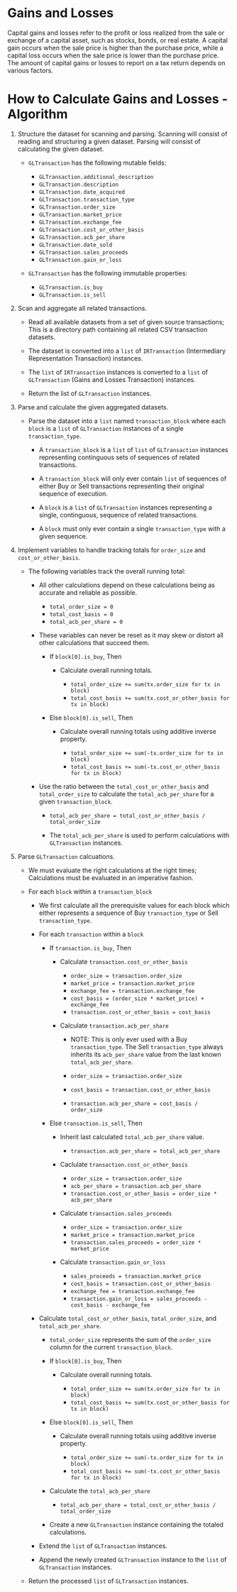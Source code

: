 # Gains and Losses

Capital gains and losses refer to the profit or loss realized from the sale or exchange of a capital asset, such as stocks, bonds, or real estate. A capital gain occurs when the sale price is higher than the purchase price, while a capital loss occurs when the sale price is lower than the purchase price. The amount of capital gains or losses to report on a tax return depends on various factors.

# How to Calculate Gains and Losses - Algorithm

1. Structure the dataset for scanning and parsing. Scanning will consist of reading and structuring a given dataset. Parsing will consist of calculating the given dataset.

    - `GLTransaction` has the following mutable fields:

        - `GLTransaction.additional_description`
        - `GLTransaction.description`
        - `GLTransaction.date_acquired`
        - `GLTransaction.transaction_type`
        - `GLTransaction.order_size`
        - `GLTransaction.market_price`
        - `GLTransaction.exchange_fee`
        - `GLTransaction.cost_or_other_basis`
        - `GLTransaction.acb_per_share`
        - `GLTransaction.date_sold`
        - `GLTransaction.sales_proceeds`
        - `GLTransaction.gain_or_loss`

    - `GLTransaction` has the following immutable properties:

        - `GLTransaction.is_buy`
        - `GLTransaction.is_sell`

2. Scan and aggregate all related transactions.

    - Read all available datasets from a set of given source transactions; This is a directory path containing all related CSV transaction datasets.

    - The dataset is converted into a `list` of `IRTransaction` (Intermediary Representation Transaction) instances.

    - The `list` of `IRTransaction` instances is converted to a `list` of `GLTransaction` (Gains and Losses Transaction) instances.

    - Return the list of `GLTransaction` instances.

3. Parse and calculate the given aggregated datasets.

    - Parse the dataset into a `list` named `transaction_block` where each `block` is a `list` of `GLTransaction` instances of a single `transaction_type`.

        - A `transaction_block` is a `list` of `list` of `GLTransaction` instances representing continguous sets of sequences of related transactions.

        - A `transaction_block` will only ever contain `list` of sequences of either Buy or Sell transactions representing their original sequence of execution.

        - A `block` is a `list` of `GLTransaction` instances representing a single, continguous, sequence of related transactions.

        - A `block` must only ever contain a single `transaction_type` with a given sequence.

4. Implement variables to handle tracking totals for `order_size` and `cost_or_other_basis`.

    - The following variables track the overall running total:

        - All other calculations depend on these calculations being as accurate and reliable as possible.

            - `total_order_size = 0`
            - `total_cost_basis = 0`
            - `total_acb_per_share = 0`

        - These variables can never be reset as it may skew or distort all other calculations that succeed them.

            - If `block[0].is_buy`, Then

                - Calculate overall running totals.

                    - `total_order_size += sum(tx.order_size for tx in block)`
                    - `total_cost_basis += sum(tx.cost_or_other_basis for tx in block)`

            - Else `block[0].is_sell`, Then

                - Calculate overall running totals using additive inverse property.

                    - `total_order_size += sum(-tx.order_size for tx in block)`
                    - `total_cost_basis += sum(-tx.cost_or_other_basis for tx in block)`

        - Use the ratio between the `total_cost_or_other_basis` and `total_order_size` to calculate the `total_acb_per_share` for a given `transaction_block`.

            - `total_acb_per_share = total_cost_or_other_basis / total_order_size`

            - The `total_acb_per_share` is used to perform calculations with `GLTransaction` instances.

5. Parse `GLTransaction` calcuations.

    - We must evaluate the right calculations at the right times; Calculations must be evaluated in an imperative fashion.

    - For each `block` within a `transaction_block`

        - We first calculate all the prerequisite values for each block which either represents a sequence of Buy `transaction_type` or Sell `transaction_type`.

        - For each `transaction` within a `block`

            - If `transaction.is_buy`, Then

                - Calculate `transaction.cost_or_other_basis`

                    - `order_size = transaction.order_size`
                    - `market_price = transaction.market_price`
                    - `exchange_fee = transaction.exchange_fee`
                    - `cost_basis = (order_size * market_price) + exchange_fee`
                    - `transaction.cost_or_other_basis = cost_basis`

                - Calculate `transaction.acb_per_share`

                    - NOTE: This is only ever used with a Buy `transaction_type`. The Sell `transaction_type` always inherits its `acb_per_share` value from the last known `total_acb_per_share`.

                    - `order_size = transaction.order_size`
                    - `cost_basis = transaction.cost_or_other_basis`
                    - `transaction.acb_per_share = cost_basis / order_size`

            - Else `transaction.is_sell`, Then

                - Inherit last calculated `total_acb_per_share` value.

                    - `transaction.acb_per_share = total_acb_per_share`

                - Caclulate `transaction.cost_or_other_basis`

                    - `order_size = transaction.order_size`
                    - `acb_per_share = transaction.acb_per_share`
                    - `transaction.cost_or_other_basis = order_size * acb_per_share`

                - Calculate `transaction.sales_proceeds`

                    - `order_size = transaction.order_size`
                    - `market_price = transaction.market_price`
                    - `transaction.sales_proceeds = order_size * market_price`

                - Calculate `transaction.gain_or_loss`

                    - `sales_proceeds = transaction.market_price`
                    - `cost_basis = transaction.cost_or_other_basis`
                    - `exchange_fee = transaction.exchange_fee`
                    - `transaction.gain_or_loss = sales_proceeds - cost_basis - exchange_fee`

        - Calculate `total_cost_or_other_basis`, `total_order_size`, and `total_acb_per_share`.

            - `total_order_size` represents the sum of the `order_size` column for the current `transaction_block`.

            - If `block[0].is_buy`, Then

                - Calculate overall running totals.

                    - `total_order_size += sum(tx.order_size for tx in block)`
                    - `total_cost_basis += sum(tx.cost_or_other_basis for tx in block)`

            - Else `block[0].is_sell`, Then

                - Calculate overall running totals using additive inverse property.

                    - `total_order_size += sum(-tx.order_size for tx in block)`
                    - `total_cost_basis += sum(-tx.cost_or_other_basis for tx in block)`

            - Calculate the `total_acb_per_share`

                - `total_acb_per_share = total_cost_or_other_basis / total_order_size`

            - Create a new `GLTransaction` instance containing the totaled calculations.

        - Extend the `list` of `GLTransaction` instances.

        - Append the newly created `GLTransaction` instance to the `list` of `GLTransaction` instances.

    - Return the processed `list` of `GLTransaction` instances.
